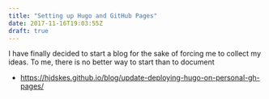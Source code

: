 ```yaml
---
title: "Setting up Hugo and GitHub Pages"
date: 2017-11-16T19:03:55Z
draft: true
---
```


I have finally decided to start a blog for the sake of forcing me to collect my
ideas. To me, there is no better way to start than to document 

- https://hjdskes.github.io/blog/update-deploying-hugo-on-personal-gh-pages/
